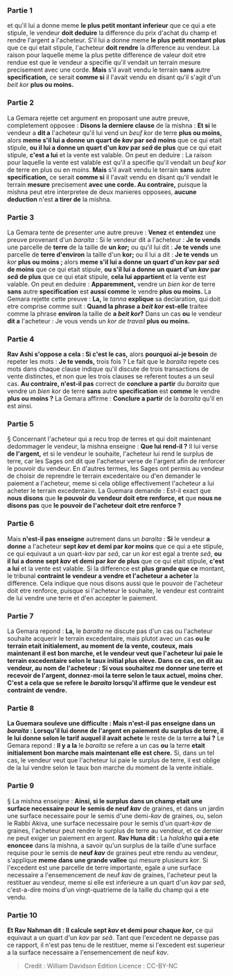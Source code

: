 
### Partie 1
et qu'il lui a donne meme <b>le plus petit montant inferieur</b> que ce qui a ete stipule, le vendeur <b>doit deduire</b> la difference du prix d'achat du champ et rendre l'argent a l'acheteur. S'il lui a donne meme <b>le plus petit montant plus</b> que ce qui etait stipule, l'acheteur <b>doit rendre</b> la difference au vendeur. La raison pour laquelle meme la plus petite difference de valeur doit etre rendue est que le vendeur a specifie qu'il vendait un terrain mesure precisement avec une corde. <b>Mais</b> s'il avait vendu le terrain <b>sans</b> autre <b>specification,</b> ce serait <b>comme si</b> il l'avait vendu en disant qu'il s'agit d'un <i>beit kor</i> <b>plus ou moins.</b>

### Partie 2
La Gemara rejette cet argument en proposant une autre preuve, completement opposee : <b>Disons la derniere clause</b> de la mishna : <b>Et si</b> le vendeur a <b>dit a</b> l'acheteur qu'il lui vend un <i>beuf kor</i> de terre <b>plus ou moins,</b> alors <b>meme s'il lui a donne</b> <b>un quart de <i>kav</i> par <i>seâ</i> moins</b> que ce qui etait stipule, <b>ou il lui a donne un quart d'un <i>kav</i> par <i>seâ</i> de plus</b> que ce qui etait stipule, <b>c'est a lui</b> et la vente est valable. On peut en deduire : La raison pour laquelle la vente est valable est qu'il a specifie qu'il vendait un <i>beuf kor</i> de terre en plus ou en moins. <b>Mais</b> s'il avait vendu le terrain <b>sans</b> autre <b>specification,</b> ce serait <b>comme si</b> il l'avait vendu en disant qu'il vendait le terrain <b>mesure</b> precisement <b>avec une corde. Au contraire,</b> puisque la mishna peut etre interpretee de deux manieres opposees, <b>aucune deduction</b> n'est <b>a tirer de</b> la mishna.

### Partie 3
La Gemara tente de presenter une autre preuve : <b>Venez</b> et <b>entendez</b> une preuve provenant d'un <i>baraita</i> : Si le vendeur dit a l'acheteur : <b>Je te vends</b> une parcelle de <b>terre</b> de la taille de <b>un <i>kor</i>;</b> ou qu'il lui dit : <b>Je te vends</b> une parcelle de <b>terre d'environ</b> la taille d'un <b>kor</i>;</b> ou il lui a dit : <b>Je te vends</b> un <i>kor</i> <b>plus ou moins ; </b> alors <b>meme s'il lui a donne</b> <b>un quart d'un <i>kav</i> par <i>seâ</i> de moins</b> que ce qui etait stipule, <b>ou s'il lui a donne un quart d'un <i>kav</i> par <i>seâ</i> de plus</b> que ce qui etait stipule, <b>cela lui appartient</b> et la vente est valable. On peut en deduire : <b>Apparemment,</b> vendre un <i>bien kor</i> de terre <b>sans</b> autre <b>specification</b> est <b>aussi comme</b> le vendre <b>plus ou moins.</b> La Gemara rejette cette preuve : <b>La,</b> le <i>tanna</i> <b>explique</b> sa declaration, qui doit etre comprise comme suit : <b>Quand la phrase <b>a <i>beit kor</i></b> est-elle</b> traitee comme la phrase <b>environ</b> la taille de <b>a <i>beit kor</i>?</b> Dans un cas <b>ou</b> le vendeur <b>dit a</b> l'acheteur : Je vous vends un <i>kor de travail</i> <b>plus ou moins.</b>

### Partie 4
<b>Rav Ashi s'oppose a cela : Si c'est le cas,</b> alors <b>pourquoi ai-je besoin</b> de repeter les mots : <b>Je te vends,</b> trois fois ? Le fait que le <i>baraita</i> repete ces mots dans chaque clause indique qu'il discute de trois transactions de vente distinctes, et non que les trois clauses se referent toutes a un seul cas. <b>Au contraire, n'est-il pas</b> correct de <b>conclure a partir</b> du <i>baraita</i> que vendre un <i>bien kor</i> de terre <b>sans</b> autre <b>specification</b> est <b>comme</b> le vendre <b>plus ou moins ?</b> La Gemara affirme : <b>Conclure a partir</b> de la <i>baraita</i> qu'il en est ainsi.

### Partie 5
§ Concernant l'acheteur qui a recu trop de terres et qui doit maintenant dedommager le vendeur, la mishna enseigne : <b>Que lui rend-il ?</b> Il lui verse <b>de l'argent,</b> et si le vendeur le souhaite, l'acheteur lui rend le surplus de terre, car les Sages ont dit que l'acheteur verse de l'argent afin de renforcer le pouvoir du vendeur. En d'autres termes, les Sages ont permis au vendeur de choisir de reprendre le terrain excedentaire ou d'en demander le paiement a l'acheteur, meme si cela oblige effectivement l'acheteur a lui acheter le terrain excedentaire. La Guemara demande : Est-il exact que <b>nous disons</b> que <b>le pouvoir du vendeur doit etre renforce, et</b> que <b>nous ne disons pas</b> que <b>le pouvoir de l'acheteur doit etre renforce ?</b>

### Partie 6
Mais <b>n'est-il pas enseigne</b> autrement dans un <i>baraita</i> : <b>Si</b> le vendeur <b>a donne</b> a l'acheteur <b>sept <i>kav</i> et demi par <i>kor</i> moins</b> que ce qui a ete stipule, ce qui equivaut a un quart<i>-kav</i> par <i>seâ</i>, car un <i>kor</i> est egal a trente <i>seâ</i>, <b>ou il lui a donne sept <i>kav</i> et demi par <i>kor</i> de plus</b> que ce qui etait stipule, <b>c'est a lui</b> et la vente est valable. Si la difference est <b>plus grande que ce</b> montant, le tribunal <b>contraint le vendeur a vendre et l'acheteur a acheter</b> la difference. Cela indique que nous disons aussi que le pouvoir de l'acheteur doit etre renforce, puisque si l'acheteur le souhaite, le vendeur est contraint de lui vendre une terre et d'en accepter le paiement.

### Partie 7
La Gemara repond : <b>La,</b> le <i>baraita</i> ne discute pas d'un cas ou l'acheteur souhaite acquerir le terrain excedentaire, mais plutot avec un cas <b>ou le terrain <b>etait initialement,</b> au moment de la vente, <b>couteux, mais maintenant il est bon marche,</b> et le vendeur veut que l'acheteur lui paie le terrain excedentaire selon le taux initial plus eleve. Dans ce cas, <b>on dit au</b> vendeur, au nom de l'acheteur : <b>Si vous</b> souhaitez <b>me donner une terre</b> et recevoir de l'argent, <b>donnez-moi</b> la terre <b>selon le taux actuel, moins cher.</b> C'est a cela que se refere le <i>baraita</i> lorsqu'il affirme que le vendeur est contraint de vendre.

### Partie 8
La Guemara souleve une difficulte : <b>Mais n'est-il pas enseigne</b> dans un <i>baraita</i> : <b>Lorsqu'il lui donne</b> de l'argent en paiement du surplus de terre, <b>il le lui donne</b> selon le tarif auquel il avait achete</b> le reste de la terre <b>a lui ?</b> Le Gemara repond : <b>Il y a la</b> le <i>baraita</i> se refere a un cas <b>ou</b> la terre <b>etait initialement bon marche mais maintenant elle est chere.</b> Si, dans un tel cas, le vendeur veut que l'acheteur lui paie le surplus de terre, il est oblige de la lui vendre selon le taux bon marche du moment de la vente initiale.

### Partie 9
§ La mishna enseigne : <b>Ainsi, si le surplus dans un champ etait une surface necessaire pour le semis de neuf <i>kav</i></b> de graines, et dans un jardin une surface necessaire pour le semis d'une demi-<i>kav</i> de graines, ou, selon le Rabbi Akiva, une surface necessaire pour le semis d'un quart-<i>kav</i> de graines, l'acheteur peut rendre le surplus de terre au vendeur, et ce dernier ne peut exiger un paiement en argent. <b>Rav Huna dit :</b> La <i>halakha</i> <b>qui a ete enoncee</b> dans la mishna, a savoir qu'un surplus de la taille d'une surface requise pour le semis de <b>neuf <i>kav</i></b> de graines peut etre rendu au vendeur, s'applique <b>meme dans une grande vallee</b> qui mesure plusieurs <i>kor</i>. Si l'excedent est une parcelle de terre importante, egale a une surface necessaire a l'ensemencement de neuf <i>kav</i> de graines, l'acheteur peut la restituer au vendeur, meme si elle est inferieure a un quart d'un <i>kav</i> par <i>seâ</i>, c'est-a-dire moins d'un vingt-quatrieme de la taille du champ qui a ete vendu.

### Partie 10
<b>Et Rav Nahman dit : Il calcule sept <i>kav</i> et demi pour chaque <i>kor</i>,</b> ce qui equivaut a un quart d'un <i>kav</i> par <i>seâ</i>. Tant que l'excedent ne depasse pas ce rapport, il n'est pas tenu de le restituer, meme si l'excedent est superieur a la surface necessaire a l'ensemencement de neuf <i>kav</i>.

>Credit : William Davidson Edition
>Licence : CC-BY-NC